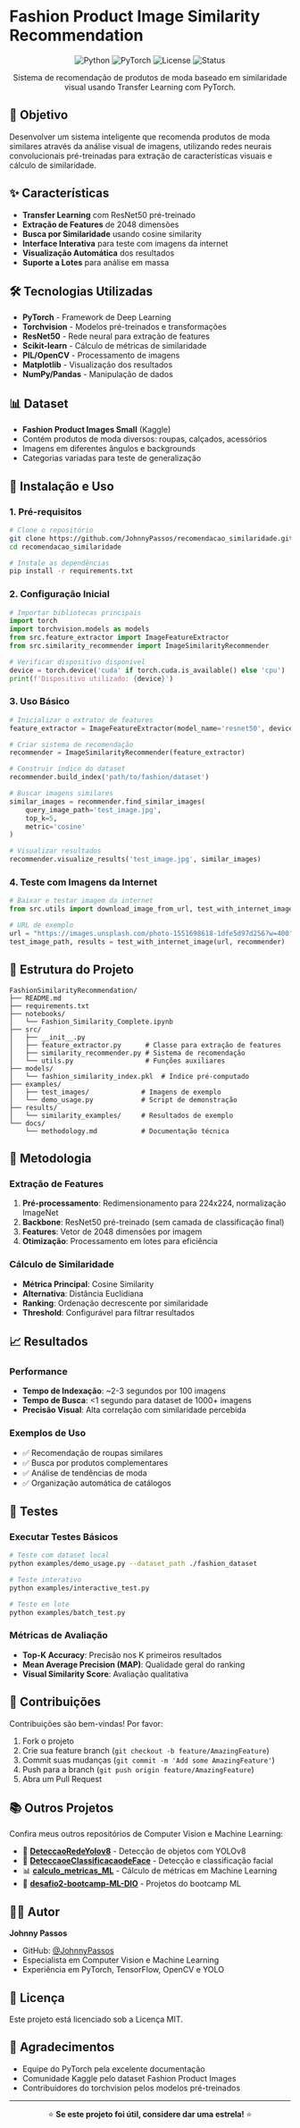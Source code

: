 # Fashion Product Image Similarity Recommendation

<div align="center">

![Python](https://img.shields.io/badge/python-v3.8+-blue.svg)
![PyTorch](https://img.shields.io/badge/PyTorch-v1.9+-red.svg)
![License](https://img.shields.io/badge/license-MIT-green.svg)
![Status](https://img.shields.io/badge/status-active-success.svg)

Sistema de recomendação de produtos de moda baseado em similaridade visual usando Transfer Learning com PyTorch.

</div>

## 🎯 Objetivo

Desenvolver um sistema inteligente que recomenda produtos de moda similares através da análise visual de imagens, utilizando redes neurais convolucionais pré-treinadas para extração de características visuais e cálculo de similaridade.

## ✨ Características

- **Transfer Learning** com ResNet50 pré-treinado
- **Extração de Features** de 2048 dimensões
- **Busca por Similaridade** usando cosine similarity
- **Interface Interativa** para teste com imagens da internet
- **Visualização Automática** dos resultados
- **Suporte a Lotes** para análise em massa

## 🛠️ Tecnologias Utilizadas

- **PyTorch** - Framework de Deep Learning
- **Torchvision** - Modelos pré-treinados e transformações
- **ResNet50** - Rede neural para extração de features
- **Scikit-learn** - Cálculo de métricas de similaridade
- **PIL/OpenCV** - Processamento de imagens
- **Matplotlib** - Visualização dos resultados
- **NumPy/Pandas** - Manipulação de dados

## 📊 Dataset

- **Fashion Product Images Small** (Kaggle)
- Contém produtos de moda diversos: roupas, calçados, acessórios
- Imagens em diferentes ângulos e backgrounds
- Categorias variadas para teste de generalização

## 🚀 Instalação e Uso

### 1. Pré-requisitos

```bash
# Clone o repositório
git clone https://github.com/JohnnyPassos/recomendacao_similaridade.git
cd recomendacao_similaridade

# Instale as dependências
pip install -r requirements.txt
```

### 2. Configuração Inicial

```python
# Importar bibliotecas principais
import torch
import torchvision.models as models
from src.feature_extractor import ImageFeatureExtractor
from src.similarity_recommender import ImageSimilarityRecommender

# Verificar dispositivo disponível
device = torch.device('cuda' if torch.cuda.is_available() else 'cpu')
print(f'Dispositivo utilizado: {device}')
```

### 3. Uso Básico

```python
# Inicializar o extrator de features
feature_extractor = ImageFeatureExtractor(model_name='resnet50', device=device)

# Criar sistema de recomendação
recommender = ImageSimilarityRecommender(feature_extractor)

# Construir índice do dataset
recommender.build_index('path/to/fashion/dataset')

# Buscar imagens similares
similar_images = recommender.find_similar_images(
    query_image_path='test_image.jpg', 
    top_k=5, 
    metric='cosine'
)

# Visualizar resultados
recommender.visualize_results('test_image.jpg', similar_images)
```

### 4. Teste com Imagens da Internet

```python
# Baixar e testar imagem da internet
from src.utils import download_image_from_url, test_with_internet_image

# URL de exemplo
url = "https://images.unsplash.com/photo-1551698618-1dfe5d97d256?w=400"
test_image_path, results = test_with_internet_image(url, recommender)
```

## 📁 Estrutura do Projeto

```
FashionSimilarityRecommendation/
├── README.md
├── requirements.txt
├── notebooks/
│   └── Fashion_Similarity_Complete.ipynb
├── src/
│   ├── __init__.py
│   ├── feature_extractor.py      # Classe para extração de features
│   ├── similarity_recommender.py # Sistema de recomendação
│   └── utils.py                  # Funções auxiliares
├── models/
│   └── fashion_similarity_index.pkl  # Índice pré-computado
├── examples/
│   ├── test_images/             # Imagens de exemplo
│   └── demo_usage.py            # Script de demonstração
├── results/
│   └── similarity_examples/     # Resultados de exemplo
└── docs/
    └── methodology.md           # Documentação técnica
```

## 🔬 Metodologia

### Extração de Features
1. **Pré-processamento**: Redimensionamento para 224x224, normalização ImageNet
2. **Backbone**: ResNet50 pré-treinado (sem camada de classificação final)
3. **Features**: Vetor de 2048 dimensões por imagem
4. **Otimização**: Processamento em lotes para eficiência

### Cálculo de Similaridade
- **Métrica Principal**: Cosine Similarity
- **Alternativa**: Distância Euclidiana
- **Ranking**: Ordenação decrescente por similaridade
- **Threshold**: Configurável para filtrar resultados

## 📈 Resultados

### Performance
- **Tempo de Indexação**: ~2-3 segundos por 100 imagens
- **Tempo de Busca**: <1 segundo para dataset de 1000+ imagens
- **Precisão Visual**: Alta correlação com similaridade percebida

### Exemplos de Uso
- ✅ Recomendação de roupas similares
- ✅ Busca por produtos complementares
- ✅ Análise de tendências de moda
- ✅ Organização automática de catálogos

## 🧪 Testes

### Executar Testes Básicos
```bash
# Teste com dataset local
python examples/demo_usage.py --dataset_path ./fashion_dataset

# Teste interativo
python examples/interactive_test.py

# Teste em lote
python examples/batch_test.py
```

### Métricas de Avaliação
- **Top-K Accuracy**: Precisão nos K primeiros resultados
- **Mean Average Precision (MAP)**: Qualidade geral do ranking
- **Visual Similarity Score**: Avaliação qualitativa

## 🤝 Contribuições

Contribuições são bem-vindas! Por favor:

1. Fork o projeto
2. Crie sua feature branch (`git checkout -b feature/AmazingFeature`)
3. Commit suas mudanças (`git commit -m 'Add some AmazingFeature'`)
4. Push para a branch (`git push origin feature/AmazingFeature`)
5. Abra um Pull Request

## 📚 Outros Projetos

Confira meus outros repositórios de Computer Vision e Machine Learning:

- 🎯 [**DeteccaoRedeYolov8**](https://github.com/JohnnyPassos/DeteccaoRedeYolov8) - Detecção de objetos com YOLOv8
- 👤 [**DeteccaoeClassificacaodeFace**](https://github.com/JohnnyPassos/DeteccaoeClassificacaodeFace) - Detecção e classificação facial
- 📊 [**calculo_metricas_ML**](https://github.com/JohnnyPassos/calculo_metricas_ML) - Cálculo de métricas em Machine Learning
- 🚀 [**desafio2-bootcamp-ML-DIO**](https://github.com/JohnnyPassos/desafio2-bootcamp-ML-DIO) - Projetos do bootcamp ML

## 👨‍💻 Autor

**Johnny Passos**
- GitHub: [@JohnnyPassos](https://github.com/JohnnyPassos)
- Especialista em Computer Vision e Machine Learning
- Experiência em PyTorch, TensorFlow, OpenCV e YOLO

## 📄 Licença

Este projeto está licenciado sob a Licença MIT.

## 🙏 Agradecimentos

- Equipe do PyTorch pela excelente documentação
- Comunidade Kaggle pelo dataset Fashion Product Images
- Contribuidores do torchvision pelos modelos pré-treinados

---

<div align="center">

⭐ **Se este projeto foi útil, considere dar uma estrela!** ⭐

</div>
